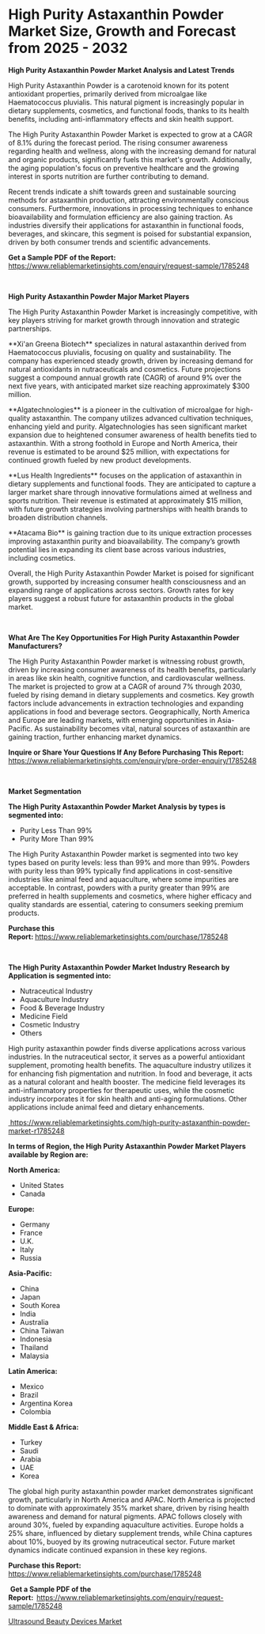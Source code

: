 <p><h1>High Purity Astaxanthin Powder Market Size, Growth and Forecast from 2025 - 2032</h1></p><p><strong>High Purity Astaxanthin Powder Market Analysis and Latest Trends</strong></p>
<p><p>High Purity Astaxanthin Powder is a carotenoid known for its potent antioxidant properties, primarily derived from microalgae like Haematococcus pluvialis. This natural pigment is increasingly popular in dietary supplements, cosmetics, and functional foods, thanks to its health benefits, including anti-inflammatory effects and skin health support. </p><p>The High Purity Astaxanthin Powder Market is expected to grow at a CAGR of 8.1% during the forecast period. The rising consumer awareness regarding health and wellness, along with the increasing demand for natural and organic products, significantly fuels this market's growth. Additionally, the aging population's focus on preventive healthcare and the growing interest in sports nutrition are further contributing to demand. </p><p>Recent trends indicate a shift towards green and sustainable sourcing methods for astaxanthin production, attracting environmentally conscious consumers. Furthermore, innovations in processing techniques to enhance bioavailability and formulation efficiency are also gaining traction. As industries diversify their applications for astaxanthin in functional foods, beverages, and skincare, this segment is poised for substantial expansion, driven by both consumer trends and scientific advancements.</p></p>
<p><strong>Get a Sample PDF of the Report:&nbsp;</strong> <a href="https://www.reliablemarketinsights.com/enquiry/request-sample/1785248?utm_campaign=3295&utm_medium=2&utm_source=Github&utm_content=ia&utm_term=25032025&utm_id=high-purity-astaxanthin-powder">https://www.reliablemarketinsights.com/enquiry/request-sample/1785248</a></p>
<p>&nbsp;</p>
<p><strong>High Purity Astaxanthin Powder Major Market Players</strong></p>
<p><p>The High Purity Astaxanthin Powder Market is increasingly competitive, with key players striving for market growth through innovation and strategic partnerships. </p><p>**Xi'an Greena Biotech** specializes in natural astaxanthin derived from Haematococcus pluvialis, focusing on quality and sustainability. The company has experienced steady growth, driven by increasing demand for natural antioxidants in nutraceuticals and cosmetics. Future projections suggest a compound annual growth rate (CAGR) of around 9% over the next five years, with anticipated market size reaching approximately $300 million.</p><p>**Algatechnologies** is a pioneer in the cultivation of microalgae for high-quality astaxanthin. The company utilizes advanced cultivation techniques, enhancing yield and purity. Algatechnologies has seen significant market expansion due to heightened consumer awareness of health benefits tied to astaxanthin. With a strong foothold in Europe and North America, their revenue is estimated to be around $25 million, with expectations for continued growth fueled by new product developments.</p><p>**Lus Health Ingredients** focuses on the application of astaxanthin in dietary supplements and functional foods. They are anticipated to capture a larger market share through innovative formulations aimed at wellness and sports nutrition. Their revenue is estimated at approximately $15 million, with future growth strategies involving partnerships with health brands to broaden distribution channels.</p><p>**Atacama Bio** is gaining traction due to its unique extraction processes improving astaxanthin purity and bioavailability. The company’s growth potential lies in expanding its client base across various industries, including cosmetics. </p><p>Overall, the High Purity Astaxanthin Powder Market is poised for significant growth, supported by increasing consumer health consciousness and an expanding range of applications across sectors. Growth rates for key players suggest a robust future for astaxanthin products in the global market.</p></p>
<p>&nbsp;</p>
<p><strong>What Are The Key Opportunities For High Purity Astaxanthin Powder Manufacturers?</strong></p>
<p><p>The High Purity Astaxanthin Powder market is witnessing robust growth, driven by increasing consumer awareness of its health benefits, particularly in areas like skin health, cognitive function, and cardiovascular wellness. The market is projected to grow at a CAGR of around 7% through 2030, fueled by rising demand in dietary supplements and cosmetics. Key growth factors include advancements in extraction technologies and expanding applications in food and beverage sectors. Geographically, North America and Europe are leading markets, with emerging opportunities in Asia-Pacific. As sustainability becomes vital, natural sources of astaxanthin are gaining traction, further enhancing market dynamics.</p></p>
<p><strong>Inquire or Share Your Questions If Any Before Purchasing This Report:</strong> <a href="https://www.reliablemarketinsights.com/enquiry/pre-order-enquiry/1785248?utm_campaign=3295&utm_medium=2&utm_source=Github&utm_content=ia&utm_term=25032025&utm_id=high-purity-astaxanthin-powder">https://www.reliablemarketinsights.com/enquiry/pre-order-enquiry/1785248</a></p>
<p>&nbsp;</p>
<p><strong>Market Segmentation</strong></p>
<p><strong>The High Purity Astaxanthin Powder Market Analysis by types is segmented into:</strong></p>
<p><ul><li>Purity Less Than 99%</li><li>Purity More Than 99%</li></ul></p>
<p><p>The High Purity Astaxanthin Powder market is segmented into two key types based on purity levels: less than 99% and more than 99%. Powders with purity less than 99% typically find applications in cost-sensitive industries like animal feed and aquaculture, where some impurities are acceptable. In contrast, powders with a purity greater than 99% are preferred in health supplements and cosmetics, where higher efficacy and quality standards are essential, catering to consumers seeking premium products.</p></p>
<p><strong>Purchase this Report:&nbsp;</strong><a href="https://www.reliablemarketinsights.com/purchase/1785248?utm_campaign=3295&utm_medium=2&utm_source=Github&utm_content=ia&utm_term=25032025&utm_id=high-purity-astaxanthin-powder">https://www.reliablemarketinsights.com/purchase/1785248</a></p>
<p>&nbsp;</p>
<p><strong>The High Purity Astaxanthin Powder Market Industry Research by Application is segmented into:</strong></p>
<p><ul><li>Nutraceutical Industry</li><li>Aquaculture Industry</li><li>Food & Beverage Industry</li><li>Medicine Field</li><li>Cosmetic Industry</li><li>Others</li></ul></p>
<p><p>High purity astaxanthin powder finds diverse applications across various industries. In the nutraceutical sector, it serves as a powerful antioxidant supplement, promoting health benefits. The aquaculture industry utilizes it for enhancing fish pigmentation and nutrition. In food and beverage, it acts as a natural colorant and health booster. The medicine field leverages its anti-inflammatory properties for therapeutic uses, while the cosmetic industry incorporates it for skin health and anti-aging formulations. Other applications include animal feed and dietary enhancements.</p></p>
<p><a href="https://www.reliablemarketinsights.com/high-purity-astaxanthin-powder-market-r1785248?utm_campaign=3295&utm_medium=2&utm_source=Github&utm_content=ia&utm_term=25032025&utm_id=high-purity-astaxanthin-powder">&nbsp;https://www.reliablemarketinsights.com/high-purity-astaxanthin-powder-market-r1785248</a></p>
<p><strong>In terms of Region, the High Purity Astaxanthin Powder Market Players available by Region are:</strong></p>
<p>
    <p> <strong> North America: </strong>
        <ul>
            <li>United States</li>
            <li>Canada</li>
        </ul>
        </p> 
    <p> <strong> Europe: </strong>
        <ul>
            <li>Germany</li>
            <li>France</li>
            <li>U.K.</li>
            <li>Italy</li>
            <li>Russia</li>
        </ul>
        </p> 
    <p> <strong> Asia-Pacific: </strong>
        <ul>
            <li>China</li>
            <li>Japan</li>
            <li>South Korea</li>
            <li>India</li>
            <li>Australia</li>
            <li>China Taiwan</li>
            <li>Indonesia</li>
            <li>Thailand</li>
            <li>Malaysia</li>
        </ul>
        </p> 
    <p> <strong> Latin America: </strong>
        <ul>
            <li>Mexico</li>
            <li>Brazil</li>
            <li>Argentina Korea</li>
            <li>Colombia</li>
        </ul>
        </p> 
    <p> <strong> Middle East & Africa: </strong>
        <ul>
            <li>Turkey</li>
            <li>Saudi</li>
            <li>Arabia</li>
            <li>UAE</li>
            <li>Korea</li>
        </ul>
    </p>
    </p>
<p><p>The global high purity astaxanthin powder market demonstrates significant growth, particularly in North America and APAC. North America is projected to dominate with approximately 35% market share, driven by rising health awareness and demand for natural pigments. APAC follows closely with around 30%, fueled by expanding aquaculture activities. Europe holds a 25% share, influenced by dietary supplement trends, while China captures about 10%, buoyed by its growing nutraceutical sector. Future market dynamics indicate continued expansion in these key regions.</p></p>
<p><strong>Purchase this Report: </strong><a href="https://www.reliablemarketinsights.com/purchase/1785248?utm_campaign=3295&utm_medium=2&utm_source=Github&utm_content=ia&utm_term=25032025&utm_id=high-purity-astaxanthin-powder">https://www.reliablemarketinsights.com/purchase/1785248</a></p>
<p>&nbsp;<strong>Get a Sample PDF of the Report:&nbsp;&nbsp;</strong><a href="https://www.reliablemarketinsights.com/enquiry/request-sample/1785248?utm_campaign=3295&utm_medium=2&utm_source=Github&utm_content=ia&utm_term=25032025&utm_id=high-purity-astaxanthin-powder">https://www.reliablemarketinsights.com/enquiry/request-sample/1785248</a></p>
<p><strong></strong></p>
<p><p><a href="https://github.com/bedelibekwe58/Market-Research-Report-List-1/blob/main/ultrasound-beauty-devices-market.md?utm_campaign=3295&utm_medium=2&utm_source=Github&utm_content=ia&utm_term=25032025&utm_id=high-purity-astaxanthin-powder">Ultrasound Beauty Devices Market</a></p></p>